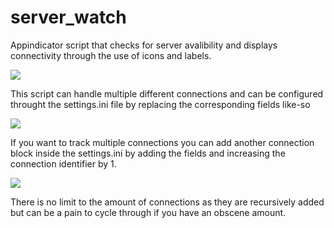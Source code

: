 # server_watch
Appindicator script that checks for server avalibility and displays connectivity through the use of icons and labels.

![](https://user-images.githubusercontent.com/64331791/91877366-e4969e80-ec4b-11ea-8be1-bc0e90ddba91.png)

This script can handle multiple different connections and can be configured throught the settings.ini file by replacing the corresponding fields like-so

![](https://user-images.githubusercontent.com/64331791/91878083-d2693000-ec4c-11ea-8262-51d2465547da.png)

If you want to track multiple connections you can add another connection block inside the settings.ini by adding the fields and increasing the connection identifier by 1. 

![](https://user-images.githubusercontent.com/64331791/91878518-6c30dd00-ec4d-11ea-9202-14adc399274c.png)

There is no limit to the amount of connections as they are recursively added but can be a pain to cycle through if you have an obscene amount.





